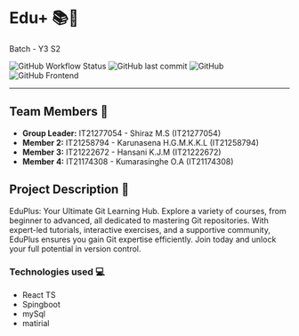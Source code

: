 # Edu+ 📚🏫

Batch - Y3 S2

![GitHub Workflow Status](https://img.shields.io/github/workflow/status/user/repository/CI?style=flat-square)
![GitHub last commit](https://img.shields.io/github/last-commit/user/repository?style=flat-square)
![GitHub](https://img.shields.io/github/license/user/repository?style=flat-square)
![GitHub Frontend](https://github.com/IT21277054/eduplus.web)

---

## Team Members 🤝

- **Group Leader:** IT21277054 - Shiraz M.S (IT21277054)
- **Member 2:** IT21258794 - Karunasena H.G.M.K.K.L (IT21258794)
- **Member 3:** IT21222672 - Hansani K.J.M (IT21222672)
- **Member 4:** IT21174308 - Kumarasinghe O.A (IT21174308)

## Project Description 📝
EduPlus: Your Ultimate Git Learning Hub. Explore a variety of courses, from beginner to advanced, all dedicated to mastering Git repositories. With expert-led tutorials, interactive exercises, and a supportive community, EduPlus ensures you gain Git expertise efficiently. Join today and unlock your full potential in version control.

### Technologies used 💻
- React TS
- Spingboot
- mySql
- matirial
